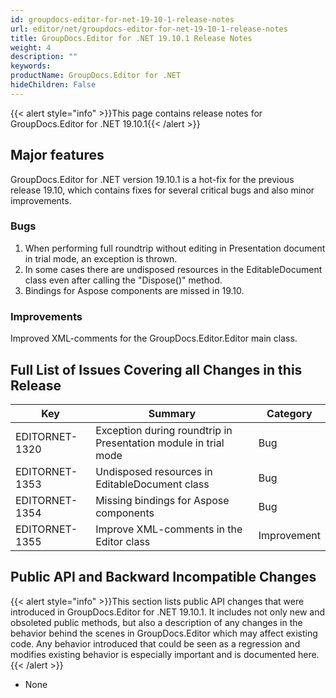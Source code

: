 ```yaml
---
id: groupdocs-editor-for-net-19-10-1-release-notes
url: editor/net/groupdocs-editor-for-net-19-10-1-release-notes
title: GroupDocs.Editor for .NET 19.10.1 Release Notes
weight: 4
description: ""
keywords: 
productName: GroupDocs.Editor for .NET
hideChildren: False
---
```

{{< alert style="info" >}}This page contains release notes for GroupDocs.Editor for .NET 19.10.1{{< /alert >}}

## Major features

GroupDocs.Editor for .NET version 19.10.1 is a hot-fix for the previous release 19.10, which contains fixes for several critical bugs and also minor improvements.

### Bugs

1.  When performing full roundtrip without editing in Presentation document in trial mode, an exception is thrown.
2.  In some cases there are undisposed resources in the EditableDocument class even after calling the "Dispose()" method.
3.  Bindings for Aspose components are missed in 19.10.

### Improvements

Improved XML-comments for the GroupDocs.Editor.Editor main class.

## Full List of Issues Covering all Changes in this Release

| Key | Summary | Category |
| --- | --- | --- |
| EDITORNET-1320 | Exception during roundtrip in Presentation module in trial mode | Bug |
| EDITORNET-1353 | Undisposed resources in EditableDocument class | Bug |
| EDITORNET-1354 | Missing bindings for Aspose components | Bug |
| EDITORNET-1355 | Improve XML-comments in the Editor class | Improvement |

## Public API and Backward Incompatible Changes

{{< alert style="info" >}}This section lists public API changes that were introduced in GroupDocs.Editor for .NET 19.10.1. It includes not only new and obsoleted public methods, but also a description of any changes in the behavior behind the scenes in GroupDocs.Editor which may affect existing code. Any behavior introduced that could be seen as a regression and modifies existing behavior is especially important and is documented here.{{< /alert >}}

*   None
